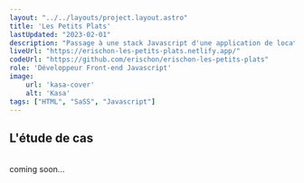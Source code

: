 ```yaml
---
layout: "../../layouts/project.layout.astro"
title: 'Les Petits Plats'
lastUpdated: "2023-02-01"
description: "Passage à une stack Javascript d'une application de location d'appartements."
liveUrl: "https://erischon-les-petits-plats.netlify.app/"
codeUrl: "https://github.com/erischon/erischon-les-petits-plats"
role: 'Développeur Front-end Javascript'
image:
    url: 'kasa-cover' 
    alt: 'Kasa'
tags: ["HTML", "SaSS", "Javascript"]
---
```


## L'étude de cas
  <br/>
coming soon...